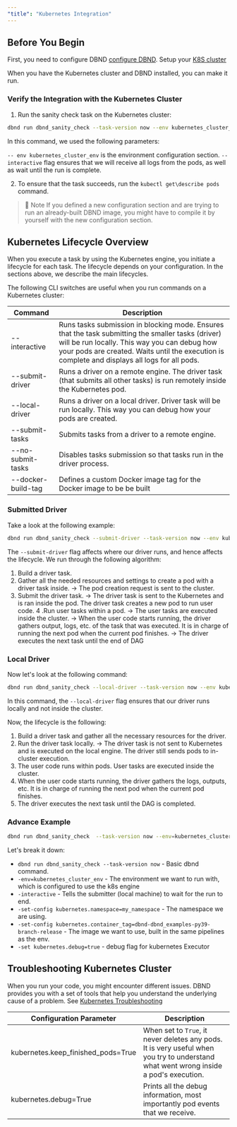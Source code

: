 ```yaml
---
"title": "Kubernetes Integration"
---
```

## Before You Begin

First, you need to configure DBND [configure DBND](doc:kubernetes-engine-configuration).
Setup your [K8S cluster](doc:setup-k8s-cluster)

When you have the Kubernetes cluster and DBND installed, you can make it run.


### Verify the Integration with the Kubernetes Cluster
1. Run the sanity check task on the Kubernetes cluster:
```bash
dbnd run dbnd_sanity_check --task-version now --env kubernetes_cluster_env --interactive
```

In this command, we used the following parameters:

`-- env kubernetes_cluster_env` is the environment configuration section.
`--interactive` flag ensures that we will receive all logs from the pods, as well as wait until the run is complete.

2. To ensure that the task succeeds, run the `kubectl get\describe pods` command.

>🚧 Note
> If you defined a new configuration section and are trying to run an already-built DBND image, you might have to compile it by yourself with the new configuration section.

## Kubernetes Lifecycle Overview
When you execute a task by using the Kubernetes engine, you initiate a lifecycle for each task.
The lifecycle depends on your configuration. In the sections above, we describe the main lifecycles.

The following CLI switches are useful when you run commands on a Kubernetes cluster:

| Command | Description |
|---|---|
| --interactive | Runs tasks submission in blocking mode. Ensures that the task submitting the smaller tasks (driver) will be run locally. This way you can debug how your pods are created. Waits until the execution is complete and displays all logs for all pods. |
| --submit-driver | Runs a driver on a remote engine. The driver task (that submits all other tasks) is run remotely inside the Kubernetes pod. |
| --local-driver | Runs a driver on a local driver.  Driver task will be run locally. This way you can debug how your pods are created. |
| --submit-tasks | Submits tasks from a driver to a remote engine. |
| --no-submit-tasks | Disables tasks submission so that tasks run in the driver process. |
| --docker-build-tag | Defines a custom Docker image tag for the Docker image to be be built |



### Submitted Driver
Take a look at the following example:

```bash
dbnd run dbnd_sanity_check --submit-driver --task-version now --env kubernetes_cluster_env
```

The `--submit-driver` flag affects where our driver runs, and hence affects the lifecycle.
We run through the following algorithm:

1.  Build a driver task.
2. Gather all the needed resources and settings to create a pod with a driver task inside.
-> The pod creation request is sent to the cluster.
3. Submit the driver task.
 -> The driver task is sent to the Kubernetes and is ran inside the pod. The driver task creates a new pod to run user code.
4 .Run user tasks within a pod.
-> The user tasks are executed inside the cluster.
-> When the user code starts running, the driver gathers output, logs, etc. of the task that was executed. It is in charge of running the next pod when the current pod finishes.
-> The driver executes the next task until the end of DAG

### Local Driver
Now let's look at the following command:

```bash
dbnd run dbnd_sanity_check --local-driver --task-version now --env kubernetes_cluster_env
```
In this command, the `--local-driver` flag ensures that our driver runs locally and not inside the cluster.

Now, the lifecycle is the following:

1. Build a driver task and gather all the necessary resources for the driver.
2. Run the driver task locally.
-> The driver task is not sent to Kubernetes and is executed on the local engine. The driver still sends pods to in-cluster execution.
3. The user code runs within pods. User tasks are executed inside the cluster.
4. When the user code starts running, the driver gathers the logs, outputs, etc. It is in charge of running the next pod when the current pod finishes.
5. The driver executes the next task until the DAG is completed.


### Advance Example
```bash
dbnd run dbnd_sanity_check  --task-version now --env=kubernetes_cluster_env --interactive --set-config kubernetes.namespace=my_namespace  --set-config kubernetes.container_tag=dbnd-dbnd_orchestration_examples-py39-branch-release --set kubernetes.debug=true
```

Let's break it down:

- `dbnd run dbnd_sanity_check --task-version now` - Basic dbnd command.
- `-env=kubernetes_cluster_env` - The environment we want to run with, which is configured to use the k8s engine
- `-interactive` - Tells the submitter (local machine) to wait for the run to end.
- `-set-config kubernetes.namespace=my_namespace` - The namespace we are using.
- `-set-config kubernetes.container_tag=dbnd-dbnd_examples-py39-branch-release` - The image we want to use, built in the same pipelines as the env.
- `-set kubernetes.debug=true` - debug flag for kubernetes Executor

## Troubleshooting Kubernetes Cluster
When you run your code, you might encounter different issues. DBND provides you with a set of tools that help you understand the underlying cause of a problem.  See [Kubernetes Troubleshooting](doc:kubernetes-troubleshooting)

| Configuration Parameter | Description |
|---|---|
| kubernetes.keep_finished_pods=True | When set to `True`, it never deletes any pods. It is very useful when you try to understand what went wrong inside a pod's execution. |
| kubernetes.debug=True | Prints all the debug information, most importantly pod events that we receive. |
